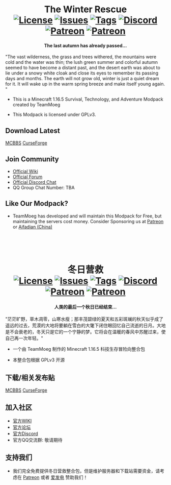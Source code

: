 
<h1 align="center">The Winter Rescue<br>
	<a href="https://github.com/TeamMoegMC/The-Winter-Rescue/blob/master/LICENSE"><img src="https://img.shields.io/badge/GPLv3%20license-brightgreen?style=flat-square" alt="License"></a>
	<a href="https://github.com/TeamMoegMC/The-Winter-Rescue/issues"><img src="https://img.shields.io/github/issues/TeamMoegMC/The-Winter-Rescue?style=flat-square" alt="Issues"></a>
	<a href="https://github.com/TeamMoegMC/The-Winter-Rescue/releases"><img src="https://img.shields.io/github/tag/TeamMoegMC/The-Winter-Rescue?style=flat-square" alt="Tags"></a>
	<a href="https://discord.gg/BWn6E94"><img src="https://img.shields.io/badge/discord-chat%20with%20players-pink?style=flat-square" alt="Discord"></a>
	<a href="https://www.patreon.com/TeamMoeg"><img src="https://img.shields.io/badge/patreon-support%20the%20devs-orange.svg?style=flat-square" alt="Patreon"></a>
	<a href="https://afdian.net/@teammoeg"><img src="https://img.shields.io/badge/爱发电-赞助我们-blueviolet.svg?style=flat-square" alt="Patreon"></a><br>
</h1>

<h4 align="center">The last autumn has already passed...</h4>

"The vast wilderness, the grass and trees withered, the mountains were cold and the water was thin; the lush green summer and colorful autumn seemed to have become a distant past, and the desert earth was about to lie under a snowy white cloak and close its eyes to remember its passing days and months. The earth will not grow old, winter is just a quiet dream for it. It will wake up in the warm spring breeze and make itself young again. "

- This is a Minecraft 1.16.5 Survival, Technology, and Adventure Modpack created by TeamMoeg

- This Modpack is licensed under GPLv3. 

## Download Latest

[MCBBS](https://www.mcbbs.net/thread-1227167-1-1.html)
[CurseForge](https://curseforge.com/minecraft/modpacks/the-winter-resuce)

## Join Community

- [Official Wiki](https://wiki.teammoeg.com/)
- [Official Forum](https://forum.teammoeg.com/)
- [Official Discord Chat](https://discord.gg/BWn6E94)
- QQ Group Chat Number: TBA

## Like Our Modpack?

- TeamMoeg has developed and will maintain this Modpack for Free, but maintaining the servers cost money. Consider Sponsoring us at [Patreon](https://www.patreon.com/TeamMoeg) or [Aifadian (China)](https://afdian.net/@teammoeg)

<br><br><br>

<h1 align="center">冬日营救<br>
	<a href="https://github.com/TeamMoegMC/The-Winter-Rescue/blob/master/LICENSE"><img src="https://img.shields.io/badge/GPLv3%20license-brightgreen?style=flat-square" alt="License"></a>
	<a href="https://github.com/TeamMoegMC/The-Winter-Rescue/issues"><img src="https://img.shields.io/github/issues/TeamMoegMC/The-Winter-Rescue?style=flat-square" alt="Issues"></a>
	<a href="https://github.com/TeamMoegMC/The-Winter-Rescue/releases"><img src="https://img.shields.io/github/tag/TeamMoegMC/The-Winter-Rescue?style=flat-square" alt="Tags"></a>
	<a href="https://discord.gg/BWn6E94"><img src="https://img.shields.io/badge/discord-chat%20with%20players-pink?style=flat-square" alt="Discord"></a>
	<a href="https://www.patreon.com/TeamMoeg"><img src="https://img.shields.io/badge/patreon-support%20the%20devs-orange.svg?style=flat-square" alt="Patreon"></a>
	<a href="https://afdian.net/@teammoeg"><img src="https://img.shields.io/badge/爱发电-赞助我们-blueviolet.svg?style=flat-square" alt="Patreon"></a><br>
</h1>

<h4 align="center">人类的最后一个秋日已经结束...</h4>

"茫茫旷野，草木凋零，山寒水瘦；那丰茂碧绿的夏天和五彩斑斓的秋天似乎成了遥远的过去，荒漠的大地将要躺在雪白的大氅下闭住眼回忆自己流逝的日月。大地是不会衰老的，冬天只是它的一个宁静的梦。它将会在温暖的春风中苏醒过来，使自己再一次年轻。"

- 一个由 TeamMoeg 制作的 Minecraft 1.16.5 科技生存冒险向整合包

- 本整合包根据 GPLv3 开源

## 下载/相关发布贴

[MCBBS](https://www.mcbbs.net/thread-1227167-1-1.html)
[CurseForge](https://curseforge.com/minecraft/modpacks/the-winter-resuce)

## 加入社区

- [官方WIKI](https://wiki.teammoeg.com/)
- [官方论坛](https://forum.teammoeg.com/)
- [官方Discord](https://discord.gg/BWn6E94)
- 官方QQ交流群: 敬请期待

## 支持我们

- 我们完全免费提供冬日营救整合包，但是维护服务器和下载站需要资金，请考虑在 [Patreon](https://www.patreon.com/TeamMoeg) 或者 [爱发电](https://afdian.net/@teammoeg) 赞助我们！
